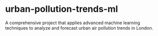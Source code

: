 # urban-pollution-trends-ml
A comprehensive project that applies advanced machine learning techniques to analyze and forecast urban air pollution trends in London.
